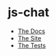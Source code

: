 # js-chat

* [The Docs](http://oshuma.github.com/js-chat/api/ "The Docs")
* [The Site](http://oshuma.github.com/js-chat/ "The Site")
* [The Tests](http://oshuma.github.com/js-chat/test/suite.html "The Tests")
